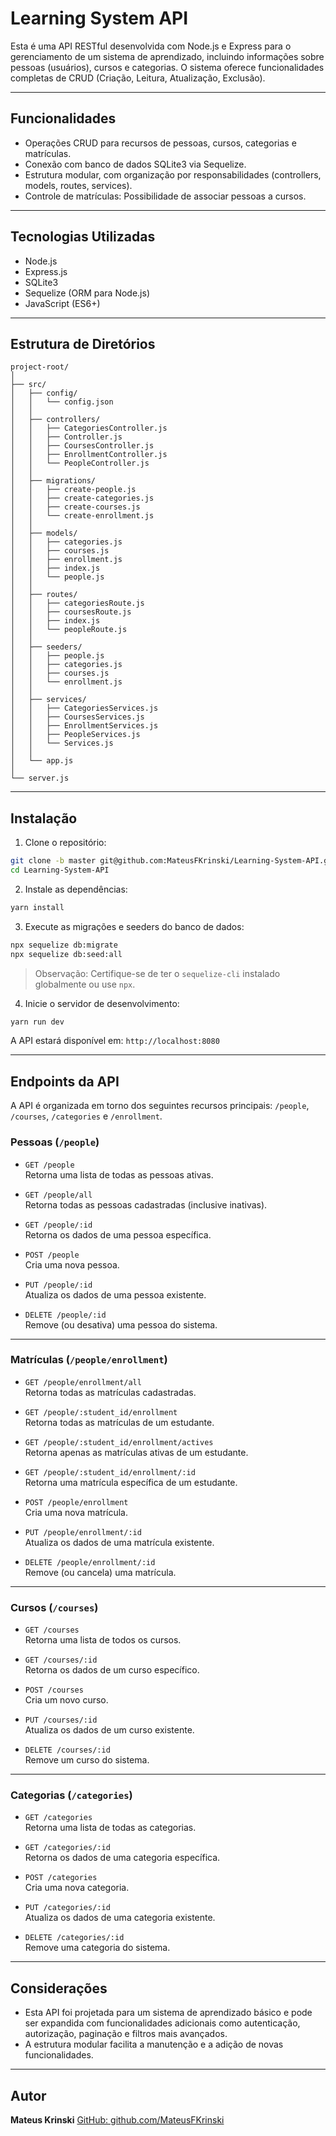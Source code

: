 # Learning System API

Esta é uma API RESTful desenvolvida com Node.js e Express para o gerenciamento de um sistema de aprendizado, incluindo informações sobre pessoas (usuários), cursos e categorias. O sistema oferece funcionalidades completas de CRUD (Criação, Leitura, Atualização, Exclusão).

---

## Funcionalidades

- Operações CRUD para recursos de pessoas, cursos, categorias e matrículas.
- Conexão com banco de dados SQLite3 via Sequelize.
- Estrutura modular, com organização por responsabilidades (controllers, models, routes, services).
- Controle de matrículas: Possibilidade de associar pessoas a cursos.

---

## Tecnologias Utilizadas

- Node.js
- Express.js
- SQLite3
- Sequelize (ORM para Node.js)
- JavaScript (ES6+)

---

## Estrutura de Diretórios

```
project-root/
│
├── src/
│   ├── config/
│   │   └── config.json  
│   │
│   ├── controllers/
│   │   ├── CategoriesController.js
│   │   ├── Controller.js  
│   │   ├── CoursesController.js
│   │   ├── EnrollmentController.js
│   │   └── PeopleController.js
│   │
│   ├── migrations/  
│   │   ├── create-people.js
│   │   ├── create-categories.js
│   │   ├── create-courses.js
│   │   └── create-enrollment.js
│   │
│   ├── models/
│   │   ├── categories.js
│   │   ├── courses.js
│   │   ├── enrollment.js
│   │   ├── index.js  
│   │   └── people.js
│   │
│   ├── routes/
│   │   ├── categoriesRoute.js
│   │   ├── coursesRoute.js
│   │   ├── index.js  
│   │   └── peopleRoute.js
│   │
│   ├── seeders/  
│   │   ├── people.js
│   │   ├── categories.js
│   │   ├── courses.js
│   │   └── enrollment.js
│   │
│   ├── services/  
│   │   ├── CategoriesServices.js
│   │   ├── CoursesServices.js
│   │   ├── EnrollmentServices.js
│   │   ├── PeopleServices.js
│   │   └── Services.js  
│   │
│   └── app.js
│  
└── server.js
````

---

## Instalação

1. Clone o repositório:

```bash
git clone -b master git@github.com:MateusFKrinski/Learning-System-API.git
cd Learning-System-API
````

2.  Instale as dependências:

<!-- end list -->

```bash
yarn install
```

3.  Execute as migrações e seeders do banco de dados:

<!-- end list -->

```bash
npx sequelize db:migrate
npx sequelize db:seed:all
```

> Observação: Certifique-se de ter o `sequelize-cli` instalado globalmente ou use `npx`.

4.  Inicie o servidor de desenvolvimento:

<!-- end list -->

```bash
yarn run dev
```

A API estará disponível em: `http://localhost:8080`

-----

## Endpoints da API

A API é organizada em torno dos seguintes recursos principais: `/people`, `/courses`, `/categories` e `/enrollment`.

### Pessoas (`/people`)

- `GET /people`  
  Retorna uma lista de todas as pessoas ativas.

- `GET /people/all`  
  Retorna todas as pessoas cadastradas (inclusive inativas).

- `GET /people/:id`  
  Retorna os dados de uma pessoa específica.

- `POST /people`  
  Cria uma nova pessoa.

- `PUT /people/:id`  
  Atualiza os dados de uma pessoa existente.

- `DELETE /people/:id`  
  Remove (ou desativa) uma pessoa do sistema.

---

### Matrículas (`/people/enrollment`)

- `GET /people/enrollment/all`  
  Retorna todas as matrículas cadastradas.

- `GET /people/:student_id/enrollment`  
  Retorna todas as matrículas de um estudante.

- `GET /people/:student_id/enrollment/actives`  
  Retorna apenas as matrículas ativas de um estudante.

- `GET /people/:student_id/enrollment/:id`  
  Retorna uma matrícula específica de um estudante.

- `POST /people/enrollment`  
  Cria uma nova matrícula.

- `PUT /people/enrollment/:id`  
  Atualiza os dados de uma matrícula existente.

- `DELETE /people/enrollment/:id`  
  Remove (ou cancela) uma matrícula.

---

### Cursos (`/courses`)

- `GET /courses`  
  Retorna uma lista de todos os cursos.

- `GET /courses/:id`  
  Retorna os dados de um curso específico.

- `POST /courses`  
  Cria um novo curso.

- `PUT /courses/:id`  
  Atualiza os dados de um curso existente.

- `DELETE /courses/:id`  
  Remove um curso do sistema.

---

### Categorias (`/categories`)

- `GET /categories`  
  Retorna uma lista de todas as categorias.

- `GET /categories/:id`  
  Retorna os dados de uma categoria específica.

- `POST /categories`  
  Cria uma nova categoria.

- `PUT /categories/:id`  
  Atualiza os dados de uma categoria existente.

- `DELETE /categories/:id`  
  Remove uma categoria do sistema.

-----

## Considerações

- Esta API foi projetada para um sistema de aprendizado básico e pode ser expandida com funcionalidades adicionais como autenticação, autorização, paginação e filtros mais avançados.
- A estrutura modular facilita a manutenção e a adição de novas funcionalidades.

-----

## Autor

**Mateus Krinski** [GitHub: github.com/MateusFKrinski](https://github.com/MateusFKrinski)
